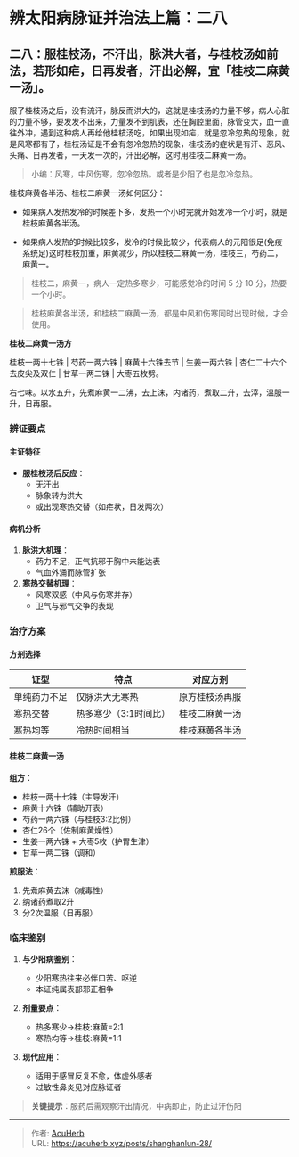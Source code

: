 # 辨太阳病脉证并治法上篇：二八


## 二八：服桂枝汤，不汗出，脉洪大者，与桂枝汤如前法，若形如疟，日再发者，汗出必解，宜「桂枝二麻黄一汤」。

<!--more-->

服了桂枝汤之后，没有流汗，脉反而洪大的，这就是桂枝汤的力量不够，病人心脏的力量不够，要发发不出来，力量发不到肌表，还在胸腔里面，脉管变大，血一直往外冲，遇到这种病人再给他桂枝汤吃，如果出现如疟，就是忽冷忽热的现象，就是风寒都有了，桂枝汤证是不会有忽冷忽热的现象，桂枝汤的症状是有汗、恶风、头痛、日再发者，一天发一次的，汗出必解，这时用桂枝二麻黄一汤。

> 小编：风寒，中风伤寒，忽冷忽热。或者是少阳了也是忽冷忽热。

桂枝麻黄各半汤、桂枝二麻黄一汤如何区分：

- 如果病人发热发冷的时候差下多，发热一个小时完就开始发冷一个小时，就是桂枝麻黄各半汤。

- 如果病人发热的时候比较多，发冷的时候比较少，代表病人的元阳很足(免疫系统足)这时桂枝加重，麻黄减少，所以桂枝二麻黄一汤，桂枝三，芍药二，麻黄一。

> 桂枝二，麻黄一，病人一定热多寒少，可能感觉冷的时间 5 分 10 分，热要一个小时。

> 桂枝麻黄各半汤，和桂枝二麻黄一汤，都是中风和伤寒同时出现时候，才会使用。

**桂枝二麻黄一汤方**

桂枝一两十七铢 | 芍药一两六铢 | 麻黄十六铢去节 | 生姜一两六铢 | 杏仁二十六个去皮尖及双仁 | 甘草一两二铢 | 大枣五枚劈。

右七味。以水五升，先煮麻黄一二沸，去上沫，内诸药，煮取二升，去滓，温服一升，日再服。

### 辨证要点
#### 主证特征
- **服桂枝汤后反应**：
  - 无汗出
  - 脉象转为洪大
  - 或出现寒热交替（如疟状，日发两次）

#### 病机分析
1. **脉洪大机理**：
   - 药力不足，正气抗邪于胸中未能达表
   - 气血外涌而脉管扩张
2. **寒热交替机理**：
   - 风寒双感（中风与伤寒并存）
   - 卫气与邪气交争的表现

### 治疗方案

#### 方剂选择
| 证型               | 特点                          | 对应方剂           |
|--------------------|-----------------------------|--------------------|
| 单纯药力不足       | 仅脉洪大无寒热               | 原方桂枝汤再服     |
| 寒热交替           | 热多寒少（3:1时间比）         | 桂枝二麻黄一汤     |
| 寒热均等           | 冷热时间相当                 | 桂枝麻黄各半汤     |

#### 桂枝二麻黄一汤
**组方**：
- 桂枝一两十七铢（主导发汗）
- 麻黄十六铢（辅助开表）
- 芍药一两六铢（与桂枝3:2比例）
- 杏仁26个（佐制麻黄燥性）
- 生姜一两六铢 + 大枣5枚（护胃生津）
- 甘草一两二铢（调和）

**煎服法**：
1. 先煮麻黄去沫（减毒性）
2. 纳诸药煮取2升
3. 分2次温服（日再服）

### 临床鉴别
1. **与少阳病鉴别**：
   - 少阳寒热往来必伴口苦、呕逆
   - 本证纯属表部邪正相争

2. **剂量要点**：
   - 热多寒少→桂枝:麻黄=2:1
   - 寒热均等→桂枝:麻黄=1:1

3. **现代应用**：
   - 适用于感冒反复不愈，体虚外感者
   - 过敏性鼻炎见对应脉证者

> **关键提示**：服药后需观察汗出情况，中病即止，防止过汗伤阳

---

> 作者: [AcuHerb](https://acuherb.xyz)  
> URL: https://acuherb.xyz/posts/shanghanlun-28/  

